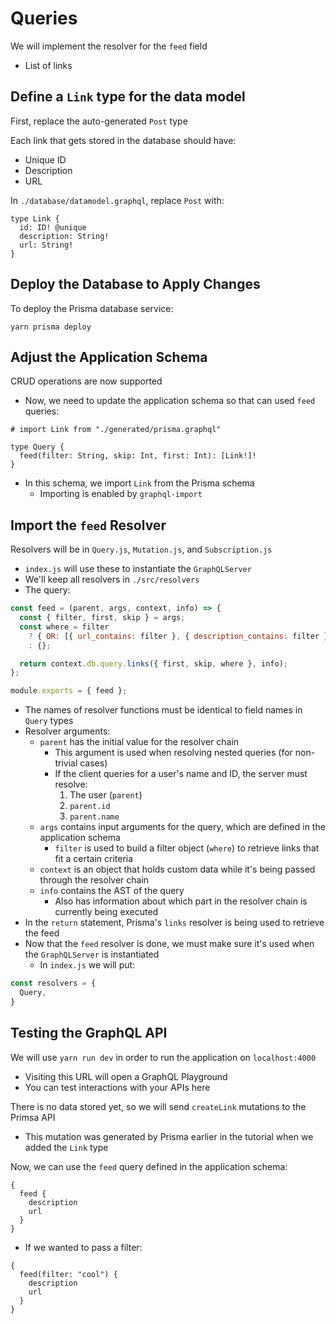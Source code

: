 # Queries
We will implement the resolver for the `feed` field
- List of links


## Define a `Link` type for the data model
First, replace the auto-generated `Post` type

Each link that gets stored in the database should have:
- Unique ID
- Description
- URL

In `./database/datamodel.graphql`, replace `Post` with:

```
type Link {
  id: ID! @unique
  description: String!
  url: String!
}
```


## Deploy the Database to Apply Changes
To deploy the Prisma database service:

```
yarn prisma deploy
```


## Adjust the Application Schema
CRUD operations are now supported
- Now, we need to update the application schema so that can used `feed` queries:

```
# import Link from "./generated/prisma.graphql"

type Query {
  feed(filter: String, skip: Int, first: Int): [Link!]!
}
```

- In this schema, we import `Link` from the Prisma schema
  - Importing is enabled by `graphql-import`


## Import the `feed` Resolver
Resolvers will be in `Query.js`, `Mutation.js`, and `Subscription.js`
- `index.js` will use these to instantiate the `GraphQLServer`
- We'll keep all resolvers in `./src/resolvers`
- The query:

```javascript
const feed = (parent, args, context, info) => {
  const { filter, first, skip } = args;
  const where = filter
    ? { OR: [{ url_contains: filter }, { description_contains: filter }] }
    : {};

  return context.db.query.links({ first, skip, where }, info);
};

module.exports = { feed };
```

  - The names of resolver functions must be identical to field names in `Query` types
  - Resolver arguments:
    - `parent` has the initial value for the resolver chain
      - This argument is used when resolving nested queries (for non-trivial cases)
      - If the client queries for a user's name and ID, the server must resolve:
        1. The user (`parent`)
        2. `parent.id`
        3. `parent.name`
    - `args` contains input arguments for the query, which are defined in the application schema
      - `filter` is used to build a filter object (`where`) to retrieve links that fit a certain criteria
    - `context` is an object that holds custom data while it's being passed through the resolver chain
    - `info` contains the AST of the query
      - Also has information about which part in the resolver chain is currently being executed
  - In the `return` statement, Prisma's `links` resolver is being used to retrieve the feed
- Now that the `feed` resolver is done, we must make sure it's used when the `GraphQLServer` is instantiated
  - In `index.js` we will put:

```javascript
const resolvers = {
  Query,
}
```


## Testing the GraphQL API
We will use `yarn run dev` in order to run the application on `localhost:4000`
- Visiting this URL will open a GraphQL Playground
- You can test interactions with your APIs here

There is no data stored yet, so we will send `createLink` mutations to the Primsa API
- This mutation was generated by Prisma earlier in the tutorial when we added the `Link` type

Now, we can use the `feed` query defined in the application schema:

```
{
  feed {
    description
    url
  }
}
```

- If we wanted to pass a filter:

```
{
  feed(filter: "cool") {
    description
    url
  }
}
```
